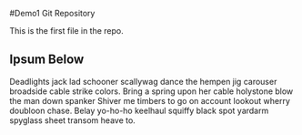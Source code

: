 #Demo1 Git Repository

This is the first file in the repo.

## Ipsum Below
Deadlights jack lad schooner scallywag dance the hempen jig carouser
broadside cable strike colors. Bring a spring upon her cable holystone
blow the man down spanker Shiver me timbers to go on account lookout
wherry doubloon chase. Belay yo-ho-ho keelhaul squiffy black spot
yardarm spyglass sheet transom heave to.